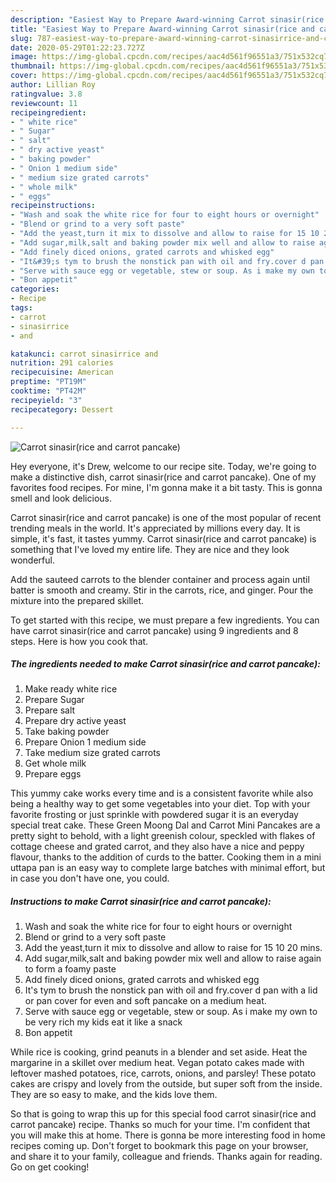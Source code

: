 ```yaml
---
description: "Easiest Way to Prepare Award-winning Carrot sinasir(rice and carrot pancake)"
title: "Easiest Way to Prepare Award-winning Carrot sinasir(rice and carrot pancake)"
slug: 787-easiest-way-to-prepare-award-winning-carrot-sinasirrice-and-carrot-pancake
date: 2020-05-29T01:22:23.727Z
image: https://img-global.cpcdn.com/recipes/aac4d561f96551a3/751x532cq70/carrot-sinasirrice-and-carrot-pancake-recipe-main-photo.jpg
thumbnail: https://img-global.cpcdn.com/recipes/aac4d561f96551a3/751x532cq70/carrot-sinasirrice-and-carrot-pancake-recipe-main-photo.jpg
cover: https://img-global.cpcdn.com/recipes/aac4d561f96551a3/751x532cq70/carrot-sinasirrice-and-carrot-pancake-recipe-main-photo.jpg
author: Lillian Roy
ratingvalue: 3.8
reviewcount: 11
recipeingredient:
- " white rice"
- " Sugar"
- " salt"
- " dry active yeast"
- " baking powder"
- " Onion 1 medium side"
- " medium size grated carrots"
- " whole milk"
- " eggs"
recipeinstructions:
- "Wash and soak the white rice for four to eight hours or overnight"
- "Blend or grind to a very soft paste"
- "Add the yeast,turn it mix to dissolve and allow to raise for 15 10 20 mins."
- "Add sugar,milk,salt and baking powder mix well and allow to raise again to form a foamy paste"
- "Add finely diced onions, grated carrots and whisked egg"
- "It&#39;s tym to brush the nonstick pan with oil and fry.cover d pan with a lid or pan cover for even and soft pancake on a medium heat."
- "Serve with sauce egg or vegetable, stew or soup. As i make my own to be very rich my kids eat it like a snack"
- "Bon appetit"
categories:
- Recipe
tags:
- carrot
- sinasirrice
- and

katakunci: carrot sinasirrice and 
nutrition: 291 calories
recipecuisine: American
preptime: "PT19M"
cooktime: "PT42M"
recipeyield: "3"
recipecategory: Dessert

---
```



![Carrot sinasir(rice and carrot pancake)](https://img-global.cpcdn.com/recipes/aac4d561f96551a3/751x532cq70/carrot-sinasirrice-and-carrot-pancake-recipe-main-photo.jpg)

Hey everyone, it's Drew, welcome to our recipe site. Today, we're going to make a distinctive dish, carrot sinasir(rice and carrot pancake). One of my favorites food recipes. For mine, I'm gonna make it a bit tasty. This is gonna smell and look delicious.

Carrot sinasir(rice and carrot pancake) is one of the most popular of recent trending meals in the world. It's appreciated by millions every day. It is simple, it's fast, it tastes yummy. Carrot sinasir(rice and carrot pancake) is something that I've loved my entire life. They are nice and they look wonderful.

Add the sauteed carrots to the blender container and process again until batter is smooth and creamy. Stir in the carrots, rice, and ginger. Pour the mixture into the prepared skillet.


To get started with this recipe, we must prepare a few ingredients. You can have carrot sinasir(rice and carrot pancake) using 9 ingredients and 8 steps. Here is how you cook that.

<!--inarticleads1-->

##### The ingredients needed to make Carrot sinasir(rice and carrot pancake):

1. Make ready  white rice
1. Prepare  Sugar
1. Prepare  salt
1. Prepare  dry active yeast
1. Take  baking powder
1. Prepare  Onion 1 medium side
1. Take  medium size grated carrots
1. Get  whole milk
1. Prepare  eggs


This yummy cake works every time and is a consistent favorite while also being a healthy way to get some vegetables into your diet. Top with your favorite frosting or just sprinkle with powdered sugar it is an everyday special treat cake. These Green Moong Dal and Carrot Mini Pancakes are a pretty sight to behold, with a light greenish colour, speckled with flakes of cottage cheese and grated carrot, and they also have a nice and peppy flavour, thanks to the addition of curds to the batter. Cooking them in a mini uttapa pan is an easy way to complete large batches with minimal effort, but in case you don&#39;t have one, you could. 

<!--inarticleads2-->

##### Instructions to make Carrot sinasir(rice and carrot pancake):

1. Wash and soak the white rice for four to eight hours or overnight
1. Blend or grind to a very soft paste
1. Add the yeast,turn it mix to dissolve and allow to raise for 15 10 20 mins.
1. Add sugar,milk,salt and baking powder mix well and allow to raise again to form a foamy paste
1. Add finely diced onions, grated carrots and whisked egg
1. It&#39;s tym to brush the nonstick pan with oil and fry.cover d pan with a lid or pan cover for even and soft pancake on a medium heat.
1. Serve with sauce egg or vegetable, stew or soup. As i make my own to be very rich my kids eat it like a snack
1. Bon appetit


While rice is cooking, grind peanuts in a blender and set aside. Heat the margarine in a skillet over medium heat. Vegan potato cakes made with leftover mashed potatoes, rice, carrots, onions, and parsley! These potato cakes are crispy and lovely from the outside, but super soft from the inside. They are so easy to make, and the kids love them. 

So that is going to wrap this up for this special food carrot sinasir(rice and carrot pancake) recipe. Thanks so much for your time. I'm confident that you will make this at home. There is gonna be more interesting food in home recipes coming up. Don't forget to bookmark this page on your browser, and share it to your family, colleague and friends. Thanks again for reading. Go on get cooking!
